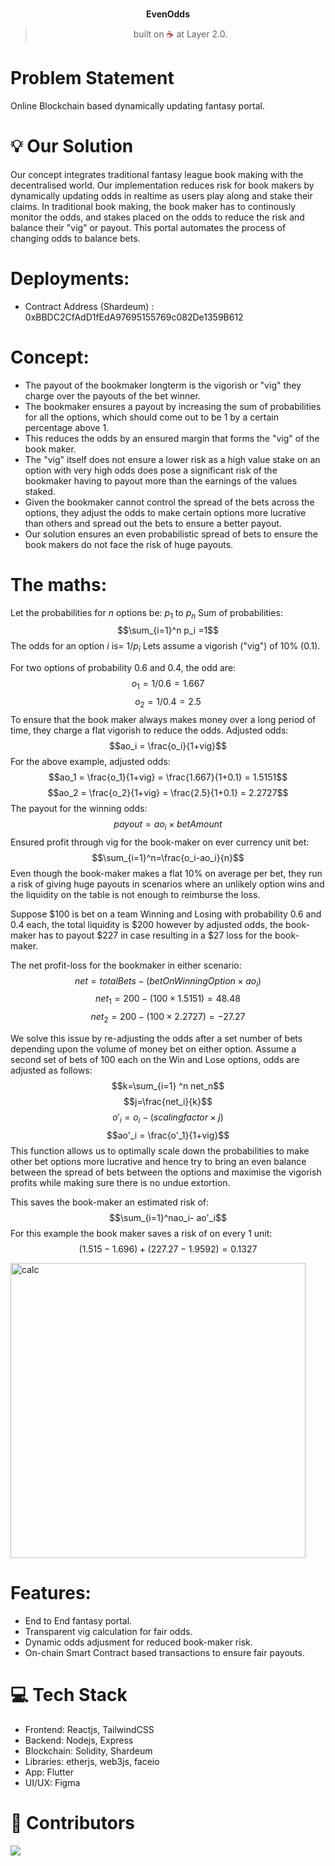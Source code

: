 <br>
<p align="center">
<b>EvenOdds
<br></b>
</p>
<blockquote align="center">built on <span style="color: #8b0000;">☕</span> at Layer 2.0.</blockquote>

# Problem Statement
Online Blockchain based dynamically updating fantasy portal. 

# 💡 **Our Solution**
Our concept integrates traditional fantasy league book making with the decentralised world. Our implementation reduces risk for book makers by dynamically updating odds in realtime as users play along and stake their claims. In traditional book making, the book maker has to continously monitor the odds, and stakes placed on the odds to reduce the risk and balance their "vig" or payout. This portal automates the process of changing odds to balance bets. 

# **Deployments**:
- Contract Address (Shardeum) : 0xBBDC2CfAdD1fEdA97695155769c082De1359B612

# **Concept**:
- The payout of the bookmaker longterm is the vigorish or "vig" they charge over the payouts of the bet winner.
- The bookmaker ensures a payout by increasing the sum of probabilities for all the options, which should come out to be 1 by a certain percentage above 1.
- This reduces the odds by an ensured margin that forms the "vig" of the book maker.
- The "vig" itself does not ensure a lower risk as a high value stake on an option with very high odds does pose a significant risk of the bookmaker having to payout more than the earnings of the values staked.
- Given the bookmaker cannot control the spread of the bets across the options, they adjust the odds to make certain options more lucrative than others and spread out the bets to ensure a better payout.
- Our solution ensures an even probabilistic spread of bets to ensure the book makers do not face the risk of huge payouts.

# **The maths**:
Let the probabilities for $n$ options be: $p_1$ to $p_n$
Sum of probabilities: 
$$\sum_{i=1}^n p_i =1$$
The odds for an option $i$ is= $1/p_i$
Lets assume a vigorish ("vig") of 10% (0.1).

For two options of probability $0.6$ and $0.4$, the odd are:
$$o_1 = 1/0.6 = 1.667$$
$$o_2 = 1/0.4 = 2.5 $$
To ensure that the book maker always makes money over a long period of time, they charge a flat vigorish to reduce the odds. Adjusted odds:
$$ao_i = \frac{o_i}{1+vig}$$
For the above example, adjusted odds:
$$ao_1 = \frac{o_1}{1+vig} = \frac{1.667}{1+0.1} = 1.5151$$
$$ao_2 = \frac{o_2}{1+vig} = \frac{2.5}{1+0.1} = 2.2727$$
The payout for the winning odds: $$payout = ao_i \times betAmount$$
Ensured profit through vig for the book-maker on ever currency unit bet:
$$\sum_{i=1}^n=\frac{o_i-ao_i}{n}$$
Even though the book-maker makes a flat 10% on average per bet, they run a risk of giving huge payouts in scenarios where an unlikely option wins and the liquidity on the table is not enough to reimburse the loss.

Suppose $100 is bet on a team Winning and Losing with probability 0.6 and 0.4 each, the total liquidity is $200 however by adjusted odds, the book-maker has to payout $227 in case resulting in a $27 loss for the book-maker. 

The net profit-loss for the bookmaker in either scenario:
$$net = totalBets-(betOnWinningOption \times ao_i)$$
$$net_1 = 200 - (100 \times 1.5151) = 48.48$$
$$net_2 = 200 - (100 \times 2.2727) = -27.27$$

We solve this issue by re-adjusting the odds after a set number of bets depending upon the volume of money bet on either option. 
Assume a second set of bets of 100 each on the Win and Lose options, odds are adjusted as follows:
$$k=\sum_{i=1} ^n net_n$$
$$j=\frac{net_i}{k}$$
$$o'_i=o_i-(scalingfactor \times j)$$
$$ao'_i = \frac{o'_1}{1+vig}$$
This function allows us to optimally scale down the probabilities to make other bet options more lucrative and hence try to bring an even balance between the spread of bets between the options and maximise the vigorish profits while making sure there is no undue extortion.

This saves the book-maker an estimated risk of:
$$\sum_{i=1}^nao_i- ao'_i$$
For this example the book maker saves a risk of on every 1 unit:
$$(1.515-1.696)+(227.27-1.9592)= 0.1327$$

  <img width="472" alt="calc" src="https://github.com/UtkarshRastogi0712/EvenOdds/assets/53490007/2a9feba2-2e9b-42df-9544-6fdfbe5a01e3">

# **Features**:
- End to End fantasy portal.
- Transparent vig calculation for fair odds.
- Dynamic odds adjusment for reduced book-maker risk.
- On-chain Smart Contract based transactions to ensure fair payouts.

# 💻 Tech Stack
- Frontend: Reactjs, TailwindCSS
- Backend: Nodejs, Express
- Blockchain: Solidity, Shardeum
- Libraries: etherjs, web3js, faceio
- App: Flutter
- UI/UX: Figma

# 🤝 Contributors
<a href="https://github.com/UtkarshRastogi0712/EvenOdds/contributors">
<img src="https://contrib.rocks/image?repo=UtkarshRastogi0712/EvenOdds" />
</a>
